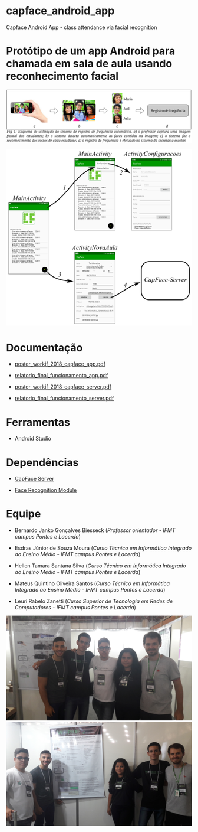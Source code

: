 # capface_android_app
Capface Android App - class attendance via facial recognition


# Protótipo de um app Android para chamada em sala de aula usando reconhecimento facial

![capface_esquema_geral.png](https://github.com/biesseck/capface_android_app/blob/main/doc/capface_esquema_geral.png?raw=true)

![capface_app_telas.png](https://github.com/biesseck/capface_android_app/blob/main/doc/capface_app_telas.png?raw=true)


# Documentação
* [poster_workif_2018_capface_app.pdf](https://github.com/biesseck/capface_android_app/blob/main/doc/poster_workif_2018_capface_app.pdf)

* [relatorio_final_funcionamento_app.pdf](https://github.com/biesseck/capface_android_app/blob/main/doc/relatorio_final_funcionamento_app.pdf)

* [poster_workif_2018_capface_server.pdf](https://github.com/biesseck/capface_android_app/blob/main/doc/poster_workif_2018_capface_server.pdf)

* [relatorio_final_funcionamento_server.pdf](https://github.com/biesseck/capface_android_app/blob/main/doc/relatorio_final_funcionamento_server.pdf)


# Ferramentas
* Android Studio

# Dependências
* [CapFace Server](https://github.com/biesseck/capface_server)

* [Face Recognition Module](https://github.com/biesseck/capface_face_recognition_module)

# Equipe
* Bernardo Janko Gonçalves Biesseck (_Professor orientador - IFMT campus Pontes e Lacerda_)

* Esdras Júnior de Souza Moura (_Curso Técnico em Informática Integrado ao Ensino Médio - IFMT campus Pontes e Lacerda_)

* Hellen Tamara Santana Silva (_Curso Técnico em Informática Integrado ao Ensino Médio - IFMT campus Pontes e Lacerda_)

* Mateus Quintino Oliveira Santos (_Curso Técnico em Informática Integrado ao Ensino Médio - IFMT campus Pontes e Lacerda_)

* Leuri Rabelo Zanetti (_Curso Superior de Tecnologia em Redes de Computadores - IFMT campus Pontes e Lacerda_)

![team_image1](https://github.com/biesseck/capface_android_app/blob/main/doc/equipe1.jpg?raw=true)
![team_image2](https://github.com/biesseck/capface_android_app/blob/main/doc/equipe2.jpg?raw=true)
